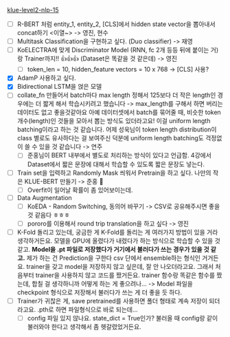 [klue-level2-nlp-15](https://github.com/boostcampaitech2/klue-level2-nlp-15)

- [ ] R-BERT 처럼 entity_1, entity_2, [CLS]에서 hidden state vector을 뽑아내서 concat하기 <이열~> -> 영진, 현수
- [ ] Multitask Classification을 구현하고 싶다. (Duo classifier) -> 재영
- [ ] KoELECTRA에 맞게 Discriminator Model (RNN, fc 2개 등등 뒤에 붙이는 거)랑 Trainer까지!! 👍👍👍 (Dataset은 똑같을 것 같은데) -> 영진
  - [ ] token_len = 10, hidden_feature vectors = 10 x 768 -> [CLS] 사용?
- [x] AdamP 사용하고 싶다.
- [x] Bidirectional LSTM을 얹은 모델
- [ ] collate_fn 만들어서 batch마다 max length 정해서 125보다 더 작은 length인 경우에는 더 짧게 해서 학습시키려고 했습니다 -> max_length를 구해서 하면 버리는 데이터도 없고 좋을것같아요 아예 데이터셋에서 batch를 묶어줄 때, 비슷한 token 개수(length)인 것들을 모아서 뽑는 방식도 있더라고요! 이걸 uniform length batching이라고 하는 것 같습니다. 어제 성욱님이 token length distribution이 class 별로도 유사하다는 걸 보여주신 덕분에 uniform length batching도 걱정없이 쓸 수 있을 것 같습니다 -> 연주
  - [ ] 준홍님이 BERT 내부에서 별도로 처리하는 방식이 있다고 언급함. 4강에서 Dataset에서 짧은 문장에 대해서 학습할 수 있도록 짧은 문장도 넣는다.
- [ ] Train set을 입력하고 Randomly Mask 씌워서 Pretrain을 하고 싶다. 나만의 작은 KLUE-BERT 만들기 -> 준홍 🤗
  - [ ] Overfit이 일어날 확률이 좀 있어보이는데.
- [ ] Data Augmentation
  - [ ] KoEDA - Random Switching, 동의어 바꾸기 -> CSV로 공유해주시면 좋을 것 같음다 ㅎㅎㅎ
  - [ ] pororo를 이용해서 round trip translation을 하고 싶다 -> 영진
- [ ] K-Fold 돌리고 있는데, 궁금한 게 K-Fold를 돌리는 게 여러가지 방법이 있을 거라 생각하거든요. 모델을 GPU에 올렸다가 내렸다가 하는 방식으로 학습할 수 있을 것 같고. **Model을 .pt 파일로 저장했다가 거기에서 불러다가 쓰는 경우가 있을 것 같고.** 제가 하는 건 Prediction을 구한다 csv 단에서 ensemble하는 형식인 거거든요. trainer을 갖고 model을 저장하지 않고 싶은데, 잘 안 나오더라고요. 그래서 처음부터 trainer을 사용하지 않고 코드를 짰거든요. trainer 함수랑 똑같은 함수를 짰는데, 합칠 걸 생각하니까 어떻게 하는 게 좋으려나… -> Model 파일을 checkpoint 형식으로 저장해서 불러다가 쓰는 게 더 좋을 듯 하다.
- [ ] Trainer가 귀찮은 게, save pretrained를 사용하면 폴더 형태로 계속 저장이 되더라고요. .pth로 하면 파일형식으로 바로 되는데...
  - [ ] config 파일 있지 않나요. state_dict = True인가? 불러올 때 config랑 같이 불러와야 한다고 생각해서 좀 헷갈렸었거든요.
